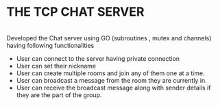 <p>
  <h1><b>THE TCP CHAT SERVER</b></h1>
<br>
  Developed the Chat server using GO (subroutines , mutex and channels) having following functionalities
  <ul>
    <li>User can connect to the server having private connection</li>
    <li>User can set their nickname</li>
    <li>User can create multiple rooms and join any of them one at a time.</li>
    <li>User can broadcast a message from the room they are currently in.</li>
    <li>User can receive the broadcast message along with sender details if they are the part of the group.</li>
  </ul>
  
</p>
